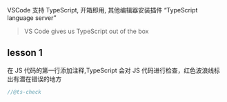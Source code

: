 VSCode 支持 TypeScript, 开箱即用, 其他编辑器安装插件 “TypeScript language server”

> VS Code gives us TypeScript out of the box

## lesson 1

在 JS 代码的第一行添加注释,TypeScript 会对 JS 代码进行检查，红色波浪线标出有潜在错误的地方

```javascript
//@ts-check
```
